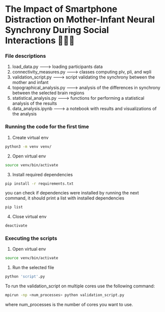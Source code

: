 # The Impact of Smartphone Distraction on Mother-Infant Neural Synchrony During Social Interactions :woman_feeding_baby::brain:

### File descriptions

1. load_data.py ---> loading participants data
2. connectivity_measures.py ---> classes computing plv, pli, and wpli
3. validation_script.py ---> script validating the synchrony between the mother and infant
4. topographical_analysis.py ---> analysis of the differences in synchrony between the selected brain regions
5. statistical_analysis.py ---> functions for performing a statistical analysis of the results 
6. data_analysis.ipynb ---> a notebook with results and visualizations of the analysis

### Running the code for the first time

1. Create virtual env
```bash
python3 -m venv venv/
```
2. Open virtual env
```bash
source venv/bin/activate
```
3. Install required dependencies
```bash
pip install -r requirements.txt
```
you can check if dependencies were installed by running the next
command, it should print a list with installed dependencies
```bash
pip list
```
4. Close virtual env
```bash
deactivate
```

### Executing the scripts

1. Open virtual env
```bash
source venv/bin/activate
```

1. Run the selected file
```bash
python 'script'.py
```

To run the validation_script on multiple cores use the following command:

```bash
mpirun -np <num_processes> python validation_script.py
```

where num_processes is the number of cores you want to use. 
